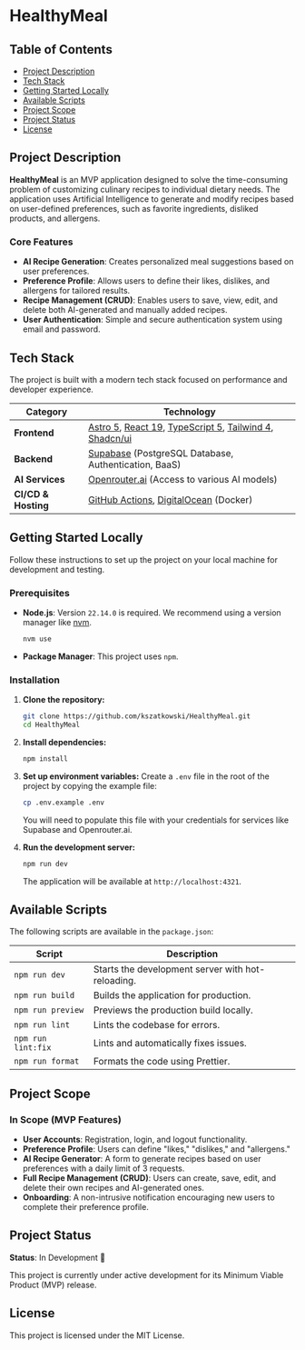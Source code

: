 # HealthyMeal

## Table of Contents

- [Project Description](#project-description)
- [Tech Stack](#tech-stack)
- [Getting Started Locally](#getting-started-locally)
- [Available Scripts](#available-scripts)
- [Project Scope](#project-scope)
- [Project Status](#project-status)
- [License](#license)

## Project Description

**HealthyMeal** is an MVP application designed to solve the time-consuming problem of customizing culinary recipes to individual dietary needs. The application uses Artificial Intelligence to generate and modify recipes based on user-defined preferences, such as favorite ingredients, disliked products, and allergens.

### Core Features
- **AI Recipe Generation**: Creates personalized meal suggestions based on user preferences.
- **Preference Profile**: Allows users to define their likes, dislikes, and allergens for tailored results.
- **Recipe Management (CRUD)**: Enables users to save, view, edit, and delete both AI-generated and manually added recipes.
- **User Authentication**: Simple and secure authentication system using email and password.

## Tech Stack

The project is built with a modern tech stack focused on performance and developer experience.

| Category          | Technology                                                                                                                              |
| ----------------- | --------------------------------------------------------------------------------------------------------------------------------------- |
| **Frontend**      | [Astro 5](https://astro.build/), [React 19](https://react.dev/), [TypeScript 5](https://www.typescriptlang.org/), [Tailwind 4](https://tailwindcss.com/), [Shadcn/ui](https://ui.shadcn.com/) |
| **Backend**       | [Supabase](https://supabase.io/) (PostgreSQL Database, Authentication, BaaS)                                                              |
| **AI Services**   | [Openrouter.ai](https://openrouter.ai/) (Access to various AI models)                                                                     |
| **CI/CD & Hosting** | [GitHub Actions](https://github.com/features/actions), [DigitalOcean](https://www.digitalocean.com/) (Docker)                             |


## Getting Started Locally

Follow these instructions to set up the project on your local machine for development and testing.

### Prerequisites

- **Node.js**: Version `22.14.0` is required. We recommend using a version manager like [nvm](https://github.com/nvm-sh/nvm).
  ```sh
  nvm use
  ```
- **Package Manager**: This project uses `npm`.

### Installation

1.  **Clone the repository:**
    ```sh
    git clone https://github.com/kszatkowski/HealthyMeal.git
    cd HealthyMeal
    ```

2.  **Install dependencies:**
    ```sh
    npm install
    ```

3.  **Set up environment variables:**
    Create a `.env` file in the root of the project by copying the example file:
    ```sh
    cp .env.example .env
    ```
    You will need to populate this file with your credentials for services like Supabase and Openrouter.ai.

4.  **Run the development server:**
    ```sh
    npm run dev
    ```
    The application will be available at `http://localhost:4321`.

## Available Scripts

The following scripts are available in the `package.json`:

| Script         | Description                                      |
| -------------- | ------------------------------------------------ |
| `npm run dev`    | Starts the development server with hot-reloading. |
| `npm run build`  | Builds the application for production.           |
| `npm run preview`| Previews the production build locally.           |
| `npm run lint`   | Lints the codebase for errors.                   |
| `npm run lint:fix`| Lints and automatically fixes issues.         |
| `npm run format` | Formats the code using Prettier.                 |

## Project Scope

### In Scope (MVP Features)

- **User Accounts**: Registration, login, and logout functionality.
- **Preference Profile**: Users can define "likes," "dislikes," and "allergens."
- **AI Recipe Generator**: A form to generate recipes based on user preferences with a daily limit of 3 requests.
- **Full Recipe Management (CRUD)**: Users can create, save, edit, and delete their own recipes and AI-generated ones.
- **Onboarding**: A non-intrusive notification encouraging new users to complete their preference profile.

## Project Status

**Status**: In Development 🚧

This project is currently under active development for its Minimum Viable Product (MVP) release.

## License

This project is licensed under the MIT License.
